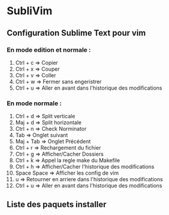 SubliVim
========

Configuration Sublime Text pour vim
------------

### En mode edition et normale : ######
1.	Ctrl + c    => Copier
2.	Ctrl + x    => Couper
3.	Ctrl + v    => Coller
4.	Ctrl + w    => Fermer sans engeristrer
5.	Ctrl + u    => Aller en avant dans l'historique des modifications

### En mode normale : ######
1.	Ctrl + d    => Split verticale
2.	Maj + d     => Split horizontale
3.	Ctrl + n    => Check Norminator
4.	Tab         => Onglet suivant
5.	Maj + Tab   => Onglet Précédent
6.	Ctrl + r    => Rechargement du fichier
7.	Ctrl + g    => Afficher/Cacher Dossiers
8.	Ctrl + k    => Appel la regle make du Makefile
9.	Ctrl + h    => Afficher/Cacher l'historique des modifications
10.	Space Space => Afficher les config de vim
11.	u           => Retourner en arriere dans l'historique des modifications
12.	Ctrl + u    => Aller en avant dans l'historique des modifications

Liste des paquets installer
------------


